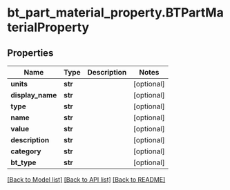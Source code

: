 # bt_part_material_property.BTPartMaterialProperty

## Properties
Name | Type | Description | Notes
------------ | ------------- | ------------- | -------------
**units** | **str** |  | [optional] 
**display_name** | **str** |  | [optional] 
**type** | **str** |  | [optional] 
**name** | **str** |  | [optional] 
**value** | **str** |  | [optional] 
**description** | **str** |  | [optional] 
**category** | **str** |  | [optional] 
**bt_type** | **str** |  | [optional] 

[[Back to Model list]](../README.md#documentation-for-models) [[Back to API list]](../README.md#documentation-for-api-endpoints) [[Back to README]](../README.md)


